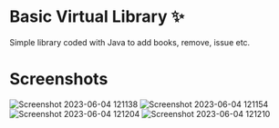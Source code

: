 # Basic Virtual Library ✨
 Simple library coded with Java to add books, remove, issue etc.

# Screenshots
![Screenshot 2023-06-04 121138](https://github.com/Nocturnus-theBlOb/Basic-Virtual-Library/assets/133588800/9604ef84-22b5-4fd1-bd72-4d7ed944192c)
![Screenshot 2023-06-04 121154](https://github.com/Nocturnus-theBlOb/Basic-Virtual-Library/assets/133588800/fd6bc515-d3da-4e58-8c09-4929bf10b7a4)
![Screenshot 2023-06-04 121204](https://github.com/Nocturnus-theBlOb/Basic-Virtual-Library/assets/133588800/a92ba43d-a88e-45c3-ae8b-d43969df70ac)
![Screenshot 2023-06-04 121210](https://github.com/Nocturnus-theBlOb/Basic-Virtual-Library/assets/133588800/2369dc34-5368-4844-875f-701274194d74)
